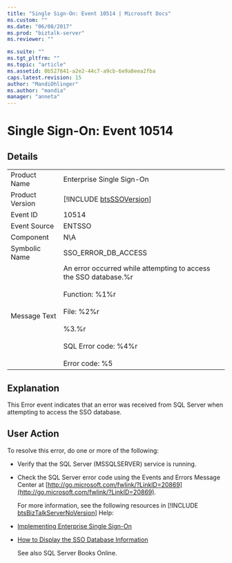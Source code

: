 ```yaml
---
title: "Single Sign-On: Event 10514 | Microsoft Docs"
ms.custom: ""
ms.date: "06/08/2017"
ms.prod: "biztalk-server"
ms.reviewer: ""

ms.suite: ""
ms.tgt_pltfrm: ""
ms.topic: "article"
ms.assetid: 0b527841-a2e2-44c7-a9cb-6e9a8eea2fba
caps.latest.revision: 15
author: "MandiOhlinger"
ms.author: "mandia"
manager: "anneta"
---
```

# Single Sign-On: Event 10514
## Details  
  
|                 |                                                                                                                                                                                                  |
|-----------------|--------------------------------------------------------------------------------------------------------------------------------------------------------------------------------------------------|
|  Product Name   |                                                                                    Enterprise Single Sign-On                                                                                     |
| Product Version |                                                                   [!INCLUDE [btsSSOVersion](../includes/btsssoversion-md.md)]                                                                    |
|    Event ID     |                                                                                              10514                                                                                               |
|  Event Source   |                                                                                              ENTSSO                                                                                              |
|    Component    |                                                                                               N\A                                                                                                |
|  Symbolic Name  |                                                                                       SSO_ERROR_DB_ACCESS                                                                                        |
|  Message Text   | An error occurred while attempting to access the SSO database.%r<br /><br /> Function: %1%r<br /><br /> File: %2%r<br /><br /> %3.%r<br /><br /> SQL Error code: %4%r<br /><br /> Error code: %5 |
  
## Explanation  
 This Error event indicates that an error was received from SQL Server when attempting to access the SSO database.  
  
## User Action  
 To resolve this error, do one or more of the following:  
  
- Verify that the SQL Server (MSSQLSERVER) service is running.  
  
- Check the SQL Server error code using the Events and Errors Message Center at [http://go.microsoft.com/fwlink/?LinkID=20869](http://go.microsoft.com/fwlink/?LinkID=20869).  
  
  For more information, see the following resources in [!INCLUDE [btsBizTalkServerNoVersion](../includes/btsbiztalkservernoversion-md.md)] Help:  
  
- [Implementing Enterprise Single Sign-On](../core/implementing-enterprise-single-sign-on.md)  
  
- [How to Display the SSO Database Information](../core/how-to-display-the-sso-database-information.md)  
  
  See also SQL Server Books Online.